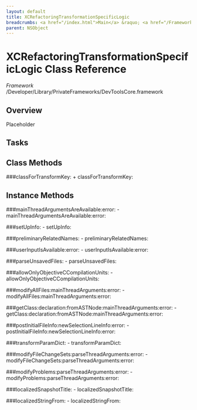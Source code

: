 ```yaml
---
layout: default
title: XCRefactoringTransformationSpecificLogic
breadcrumbs: <a href="/index.html">Main</a> &raquo; <a href="/Frameworks.html">Framework</a> &raquo; <a href="/Frameworks/DevToolsCore.html">DevToolsCore</a> &raquo; XCRefactoringTransformationSpecificLogic
parent: NSObject 
---
```

# XCRefactoringTransformationSpecificLogic Class Reference

*Framework* /Developer/Library/PrivateFrameworks/DevToolsCore.framework

## Overview

Placeholder

## Tasks

## Class Methods

<a name="+classForTransformKey:"></a>
###classForTransformKey:
    + classForTransformKey:

## Instance Methods

<a name="-mainThreadArgumentsAreAvailable:error:"></a>
###mainThreadArgumentsAreAvailable:error:
    - mainThreadArgumentsAreAvailable:error:

<a name="-setUpInfo:"></a>
###setUpInfo:
    - setUpInfo:

<a name="-preliminaryRelatedNames:"></a>
###preliminaryRelatedNames:
    - preliminaryRelatedNames:

<a name="-userInputIsAvailable:error:"></a>
###userInputIsAvailable:error:
    - userInputIsAvailable:error:

<a name="-parseUnsavedFiles:"></a>
###parseUnsavedFiles:
    - parseUnsavedFiles:

<a name="-allowOnlyObjectiveCCompilationUnits:"></a>
###allowOnlyObjectiveCCompilationUnits:
    - allowOnlyObjectiveCCompilationUnits:

<a name="-modifyAllFiles:mainThreadArguments:error:"></a>
###modifyAllFiles:mainThreadArguments:error:
    - modifyAllFiles:mainThreadArguments:error:

<a name="-getClass:declaration:fromASTNode:mainThreadArguments:error:"></a>
###getClass:declaration:fromASTNode:mainThreadArguments:error:
    - getClass:declaration:fromASTNode:mainThreadArguments:error:

<a name="-postInitialFileInfo:newSelectionLineInfo:error:"></a>
###postInitialFileInfo:newSelectionLineInfo:error:
    - postInitialFileInfo:newSelectionLineInfo:error:

<a name="-transformParamDict:"></a>
###transformParamDict:
    - transformParamDict:

<a name="-modifyFileChangeSets:parseThreadArguments:error:"></a>
###modifyFileChangeSets:parseThreadArguments:error:
    - modifyFileChangeSets:parseThreadArguments:error:

<a name="-modifyProblems:parseThreadArguments:error:"></a>
###modifyProblems:parseThreadArguments:error:
    - modifyProblems:parseThreadArguments:error:

<a name="-localizedSnapshotTitle:"></a>
###localizedSnapshotTitle:
    - localizedSnapshotTitle:

<a name="-localizedStringFrom:"></a>
###localizedStringFrom:
    - localizedStringFrom:

